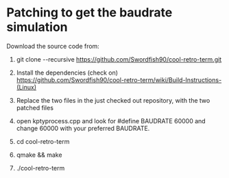 # Patching to get the baudrate simulation

Download the source code from:

1) git clone --recursive https://github.com/Swordfish90/cool-retro-term.git

2) Install the dependencies (check on) https://github.com/Swordfish90/cool-retro-term/wiki/Build-Instructions-(Linux)

3) Replace the two files in the just checked out repository, with the two patched files

4) open kptyprocess.cpp and look for #define BAUDRATE 60000 and change 60000 with your preferred BAUDRATE. 

5) cd cool-retro-term

6) qmake && make

7) ./cool-retro-term 



